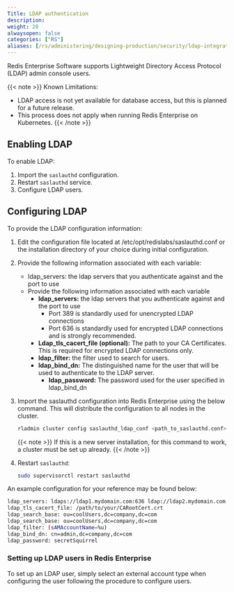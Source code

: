 ```yaml
---
Title: LDAP authentication
description:
weight: 20
alwaysopen: false
categories: ["RS"]
aliases: [/rs/administering/designing-production/security/ldap-integration/]
---
```

Redis Enterprise Software supports Lightweight Directory Access Protocol (LDAP) admin console users.<!--more-->

{{< note >}}
Known Limitations:

- LDAP access is not yet available for database access, but this is planned for a future release.
- This process does not apply when running Redis Enterprise on Kubernetes.
{{< /note >}}

## Enabling LDAP

To enable LDAP:

1. Import the `saslauthd` configuration.
1. Restart `saslauthd` service.
1. Configure LDAP users.

## Configuring LDAP

To provide the LDAP configuration information:

1. Edit the configuration file located at /etc/opt/redislabs/saslauthd.conf or the installation directory of your choice during initial configuration.
1. Provide the following information associated with each variable:

   - ldap_servers: the ldap servers that you authenticate against and the port to use
   - Provide the following information associated with each variable
        - **ldap_servers:** the ldap servers that you authenticate against and the port to use
            - Port 389 is standardly used for unencrypted LDAP connections
            - Port 636 is standardly used for encrypted LDAP connections and is strongly recommended.
        - **Ldap_tls_cacert_file (optional):** The path to your CA Certificates. This is required for encrypted LDAP connections only.
        - **ldap_filter:** the filter used to search for users.
        - **ldap_bind_dn:** The distinguished name for the user that will be used to authenticate to the LDAP server.
            - **ldap_password:** The password used for the user specified in ldap_bind_dn
1. Import the saslauthd configuration into Redis Enterprise using the below command. This will distribute the configuration to all nodes in the cluster.

    ```sh
    rladmin cluster config saslauthd_ldap_conf <path_to_saslauthd.conf>
    ```

    {{< note >}}
If this is a new server installation, for this command to work, a cluster must be set up already.
    {{< /note >}}

1. Restart `saslauthd`:

    ```sh
    sudo supervisorctl restart saslauthd
    ```

An example configuration for your reference may be found below:

```sh
ldap_servers: ldaps://ldap1.mydomain.com:636 ldap://ldap2.mydomain.com:636
ldap_tls_cacert_file: /path/to/your/CARootCert.crt
ldap_search_base: ou=coolUsers,dc=company,dc=com
ldap_search_base: ou=coolUsers,dc=company,dc=com
ldap_filter: (sAMAccountName=%u)
ldap_bind_dn: cn=admin,dc=company,dc=com
ldap_password: secretSquirrel
```

### Setting up LDAP users in Redis Enterprise

To set up an LDAP user, simply select an external account type when configuring the user following the procedure to configure users.
